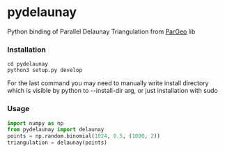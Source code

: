 # pydelaunay
Python binding of Parallel Delaunay Triangulation from [ParGeo](https://github.com/ParAlg/ParGeo) lib       
### Installation       
```console
cd pydelaunay
python3 setup.py develop
```
For the last command you may need to manually write install directory which is visible by python to --install-dir arg, or just installation with sudo     
### Usage      
```python
import numpy as np
from pydelaunay import delaunay
points = np.random.binomial(1024, 0.5, (1000, 2))
triangulation = delaunay(points)
```
